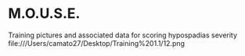 # M.O.U.S.E.
Training pictures and associated data for scoring hypospadias severity
file:///Users/camato27/Desktop/Training%201.1/12.png
